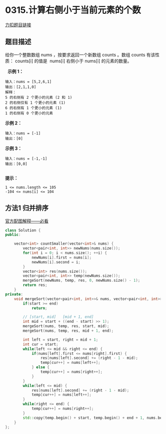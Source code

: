 <p id="计算右侧小于当前元素的个数"></p>

# 0315.计算右侧小于当前元素的个数  


[力扣题目链接](https://leetcode.cn/problems/count-of-smaller-numbers-after-self/)       


## 题目描述  

给你一个整数数组 nums ，按要求返回一个新数组 counts 。数组 counts 有该性质： counts[i] 的值是  nums[i] 右侧小于 nums[i] 的元素的数量。

 
**示例 1：**

    输入：nums = [5,2,6,1]
    输出：[2,1,1,0] 
    解释：
    5 的右侧有 2 个更小的元素 (2 和 1)
    2 的右侧仅有 1 个更小的元素 (1)
    6 的右侧有 1 个更小的元素 (1)
    1 的右侧有 0 个更小的元素

**示例 2：**

    输入：nums = [-1]
    输出：[0]

**示例 3：**

    输入：nums = [-1,-1]
    输出：[0,0]
     

**提示：**

    1 <= nums.length <= 105
    -104 <= nums[i] <= 104



## 方法1 归并排序  

[官方配图解释——必看](https://leetcode.cn/problems/count-of-smaller-numbers-after-self/solution/ji-suan-you-ce-xiao-yu-dang-qian-yuan-su-de-ge-s-7/)  


```cpp
class Solution {
public:

    vector<int> countSmaller(vector<int>& nums) {
        vector<pair<int, int>> newNums(nums.size());
        for(int i = 0; i < nums.size(); ++i) {
            newNums[i].first = nums[i];
            newNums[i].second = i;
        }
        vector<int> res(nums.size());
        vector<pair<int, int>> temp(newNums.size());
        mergeSort(newNums, temp, res, 0, newNums.size() - 1);
        return res;
    }
private:
    void mergeSort(vector<pair<int, int>>& nums, vector<pair<int, int>>& temp, vector<int>& res, int start, int end) {
        if(start >= end)
            return;

        // [start, mid]   [mid + 1, end]
        int mid = start + ((end - start) >> 1);
        mergeSort(nums, temp, res, start, mid);
        mergeSort(nums, temp, res, mid + 1, end);

        int left = start, right = mid + 1;
        int cur = start;
        while(left <= mid && right <= end) {
            if(nums[left].first <= nums[right].first) {
                res[nums[left].second] += (right - 1 - mid);
                temp[cur++] = nums[left++];
            } else {
                temp[cur++] = nums[right++];
            }
        }
        while(left <= mid) {
            res[nums[left].second] += (right - 1 - mid);
            temp[cur++] = nums[left++];
        }
        while(right <= end) {
            temp[cur++] = nums[right++];
        }
        std::copy(temp.begin() + start, temp.begin() + end + 1, nums.begin() + start);
    }
};
```